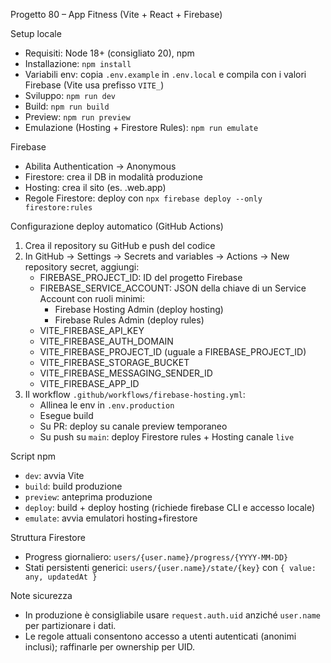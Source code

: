 Progetto 80 – App Fitness (Vite + React + Firebase)

Setup locale
- Requisiti: Node 18+ (consigliato 20), npm
- Installazione: `npm install`
- Variabili env: copia `.env.example` in `.env.local` e compila con i valori Firebase (Vite usa prefisso `VITE_`)
- Sviluppo: `npm run dev`
- Build: `npm run build`
- Preview: `npm run preview`
- Emulazione (Hosting + Firestore Rules): `npm run emulate`

Firebase
- Abilita Authentication → Anonymous
- Firestore: crea il DB in modalità produzione
- Hosting: crea il sito (es. <project-id>.web.app)
- Regole Firestore: deploy con `npx firebase deploy --only firestore:rules`

Configurazione deploy automatico (GitHub Actions)
1) Crea il repository su GitHub e push del codice
2) In GitHub → Settings → Secrets and variables → Actions → New repository secret, aggiungi:
   - FIREBASE_PROJECT_ID: ID del progetto Firebase
   - FIREBASE_SERVICE_ACCOUNT: JSON della chiave di un Service Account con ruoli minimi:
     - Firebase Hosting Admin (deploy hosting)
     - Firebase Rules Admin (deploy rules)
   - VITE_FIREBASE_API_KEY
   - VITE_FIREBASE_AUTH_DOMAIN
   - VITE_FIREBASE_PROJECT_ID (uguale a FIREBASE_PROJECT_ID)
   - VITE_FIREBASE_STORAGE_BUCKET
   - VITE_FIREBASE_MESSAGING_SENDER_ID
   - VITE_FIREBASE_APP_ID
3) Il workflow `.github/workflows/firebase-hosting.yml`:
   - Allinea le env in `.env.production`
   - Esegue build
   - Su PR: deploy su canale preview temporaneo
   - Su push su `main`: deploy Firestore rules + Hosting canale `live`

Script npm
- `dev`: avvia Vite
- `build`: build produzione
- `preview`: anteprima produzione
- `deploy`: build + deploy hosting (richiede firebase CLI e accesso locale)
- `emulate`: avvia emulatori hosting+firestore

Struttura Firestore
- Progress giornaliero: `users/{user.name}/progress/{YYYY-MM-DD}`
- Stati persistenti generici: `users/{user.name}/state/{key}` con `{ value: any, updatedAt }`

Note sicurezza
- In produzione è consigliabile usare `request.auth.uid` anziché `user.name` per partizionare i dati.
- Le regole attuali consentono accesso a utenti autenticati (anonimi inclusi); raffinarle per ownership per UID.

